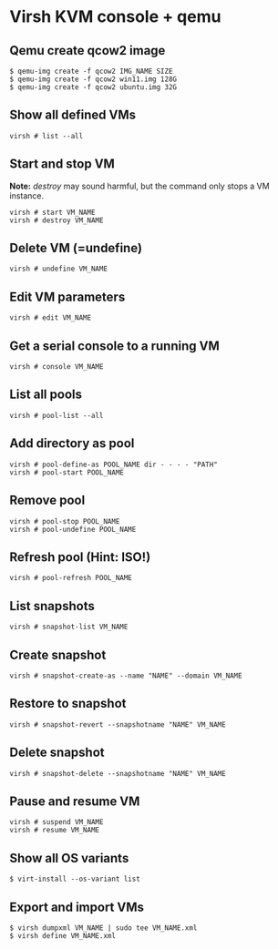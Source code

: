 # Virsh KVM console + qemu

Qemu create qcow2 image
---

```
$ qemu-img create -f qcow2 IMG_NAME SIZE
$ qemu-img create -f qcow2 win11.img 128G
$ qemu-img create -f qcow2 ubuntu.img 32G
```

Show all defined VMs
---

```
virsh # list --all
```

Start and stop VM
---

__Note:__ _destroy_ may sound harmful, but the command only stops a VM instance.

```
virsh # start VM_NAME
virsh # destroy VM_NAME
```

Delete VM (=undefine)
---

```
virsh # undefine VM_NAME
```

Edit VM parameters
---

```
virsh # edit VM_NAME
```

Get a serial console to a running VM
---

```
virsh # console VM_NAME
```

List all pools
---

```
virsh # pool-list --all
```

Add directory as pool
---

```
virsh # pool-define-as POOL_NAME dir - - - - "PATH"
virsh # pool-start POOL_NAME
```

Remove pool
---

```
virsh # pool-stop POOL_NAME
virsh # pool-undefine POOL_NAME
```

Refresh pool (Hint: ISO!)
---

```
virsh # pool-refresh POOL_NAME
```

List snapshots
---

```
virsh # snapshot-list VM_NAME
```

Create snapshot
---

```
virsh # snapshot-create-as --name "NAME" --domain VM_NAME
```

Restore to snapshot
---

```
virsh # snapshot-revert --snapshotname "NAME" VM_NAME
```

Delete snapshot
---

```
virsh # snapshot-delete --snapshotname "NAME" VM_NAME
```

Pause and resume VM
---

```
virsh # suspend VM_NAME
virsh # resume VM_NAME
```

Show all OS variants
---

```
$ virt-install --os-variant list
```

Export and import VMs
---

```
$ virsh dumpxml VM_NAME | sudo tee VM_NAME.xml
$ virsh define VM_NAME.xml
```

